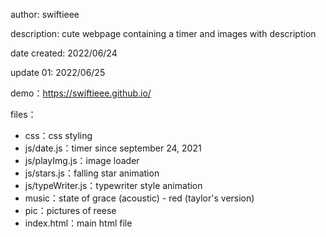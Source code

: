 author: swiftieee

description: cute webpage containing a timer and images with description

date created: 2022/06/24 

update 01: 2022/06/25

demo：https://swiftieee.github.io/

files：   
* css：css styling      
* js/date.js：timer since september 24, 2021 
* js/playImg.js：image loader
* js/stars.js：falling star animation
* js/typeWriter.js：typewriter style animation
* music：state of grace (acoustic) - red (taylor's version)
* pic：pictures of reese
* index.html：main html file
